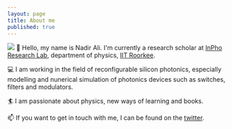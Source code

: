 ```yaml
---
layout: page
title: About me
published: true
---
```

![](/assets/img/avatar1.png)
:wave: Hello, my name is Nadir Ali. I'm currently a research scholar at [InPho Research Lab](https://inpholab.in/), department of physics, [IIT Roorkee](https://www.iitr.ac.in/). 

:computer: I am working in the field of reconfigurable silicon photonics, especially modelling and nunerical simulation of photonics devices such as switches, filters and modulators. 

:surfer: I am passionate about physics, new ways of learning and books.

:mailbox: If you want to get in touch with me, I can be found on the [twitter](https://twitter.com/iam_nadirali).
